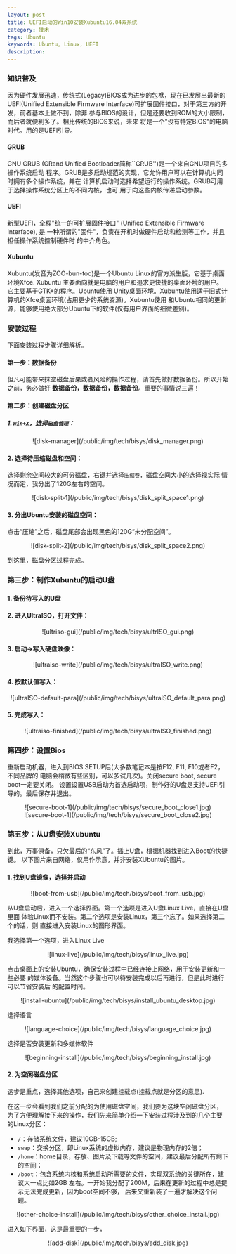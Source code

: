 ```yaml
---
layout: post
title: UEFI启动的Win10安装Xubuntu16.04双系统
category: 技术
tags: Ubuntu
keywords: Ubuntu, Linux, UEFI
description: 
---
```


### **知识普及**
因为硬件发展迅速，传统式(Legacy)BIOS成为进步的包袱，现在已发展出最新的UEFI(Unified
Extensible Firmware Interface)可扩展固件接口，对于第三方的开发，前者基本上做不到，除非
参与BIOS的设计，但是还要收到ROM的大小限制，而后者就便利多了。相比传统的BIOS来说，未来
将是一个"没有特定BIOS"的电脑时代。用的是UEFI引导。         

#### GRUB
GNU GRUB (GRand Unified Bootloader简称``GRUB'')是一个来自GNU项目的多操作系统启动
程序。GRUB是多启动规范的实现，它允许用户可以在计算机内同时拥有多个操作系统，并在
计算机启动时选择希望运行的操作系统。GRUB可用于选择操作系统分区上的不同内核，也可
用于向这些内核传递启动参数。         

#### UEFI
新型UEFI，全程"统一的可扩展固件接口" (Unified Extensible Firmware Interface), 是
一种所谓的"固件"，负责在开机时做硬件启动和检测等工作，并且担任操作系统控制硬件时
的中介角色。         

#### Xubuntu
Xubuntu(发音为ZOO-bun-too)是一个Ubuntu Linux的官方派生版，它基于桌面环境Xfce. Xubuntu
主要面向就是电脑的用户和追求更快捷的桌面环境的用户。它主要基于GTK+的程序。Ubuntu使用
Unity桌面环境。Xubuntu使用适于旧式计算机的Xfce桌面环境(占用更少的系统资源)。Xubuntu使用
和Ubuntu相同的更新源，能够使用绝大部分Ubuntu下的软件(仅有用户界面的细微差别)。      


### **安装过程**
下面安装过程步骤详细解析。    

#### **第一步：数据备份**    
但凡可能带来抹空磁盘后果或者风险的操作过程，请首先做好数据备份。所以开始之前，务必做好
**数据备份，数据备份，数据备份**。重要的事情说三遍！     

#### **第二步：创建磁盘分区**     
##### **1. `Win+X`，选择`磁盘管理`：**
<center>
![disk-manager](/public/img/tech/bisys/disk_manager.png)
</center>


#### **2. 选择待压缩磁盘和空间：**
选择剩余空间较大的可分磁盘，右键并选择`压缩卷`，磁盘空间大小的选择视实际
情况而定，我分出了120G左右的空间。
<center>
![disk-split-1](/public/img/tech/bisys/disk_split_space1.png)
</center>


#### **3. 分出Ubuntu安装的磁盘空间：**
点击“压缩”之后，磁盘尾部会出现黑色的120G“未分配空间”。
<center>
![disk-split-2](/public/img/tech/bisys/disk_split_space2.png)
</center>

到这里，磁盘分区过程完成。     


### **第三步：制作Xubuntu的启动U盘**    
#### **1. 备份待写入的U盘**     

#### **2. 进入UltraISO，打开文件：**
<center>
![ultriso-gui](/public/img/tech/bisys/ultrISO_gui.png)
</center>


#### **3. 启动->写入硬盘映像：**
<center>
![ultraiso-write](/public/img/tech/bisys/ultraISO_write.png)
</center>


#### **4. 按默认值写入：**
<center>
![ultraISO-default-para](/public/img/tech/bisys/ultraISO_default_para.png)
</center>


#### **5. 完成写入：**
<center>
![ultraiso-finished](/public/img/tech/bisys/ultraISO_finished.png)
</center>


### **第四步：设置Bios**  
重新启动机器，进入到BIOS SETUP后(大多数笔记本是按F12, F11, F10或者F2，不同品牌的
电脑会稍微有些区别，可以多试几次)。关闭secure boot, secure boot一定要关闭。
设置设置USB启动为首选启动项，制作好的U盘是支持UEFI引导的。最后保存并退出。   
<center>
![secure-boot-1](/public/img/tech/bisys/secure_boot_close1.jpg)
</center>

<center>
![secure-boot-1](/public/img/tech/bisys/secure_boot_close2.jpg)
</center>


### **第五步：从U盘安装Xubuntu**
到此，万事俱备，只欠最后的“东风”了。插上U盘，根据机器找到进入Boot的快捷键。
以下图片来自网络，仅用作示意，并非安装XUbuntu的图片。    

#### **1. 找到U盘镜像，选择并启动**
<center>
![boot-from-usb](/public/img/tech/bisys/boot_from_usb.jpg)
</center>

从U盘启动后，进入一个选择界面。第一个选项是进入U盘Linux Live，直接在U盘里面
体验Linux而不安装。第二个选项是安装Linux，第三个忘了。如果选择第二个的话，则
直接进入安装Linux的图形界面。   


我选择第一个选项，进入Linux Live  
<center>
![linux-live](/public/img/tech/bisys/linux_live.jpg)
</center>

点击桌面上的安装Ubuntu，确保安装过程中已经连接上网络，用于安装更新和一些必要
的媒体设备。当然这个步骤也可以待安装完成以后再进行，但是此时进行可以节省安装后
的配置时间。
<center>
![install-ubuntu](/public/img/tech/bisys/install_ubuntu_desktop.jpg)
</center>

选择语言
<center>
![language-choice](/public/img/tech/bisys/language_choice.jpg)
</center>

选择是否安装更新和多媒体软件
<center>
![beginning-install](/public/img/tech/bisys/beginning_install.jpg)
</center>

#### **2. 为空闲磁盘分区**
这步是重点，选择其他选项，自己来创建挂载点(挂载点就是分区的意思).  

在这一步会看到我们之前分配的为使用磁盘空间，我们要为这块空闲磁盘分区，
为了方便理解接下来的操作，我们先来简单介绍一下安装过程涉及到的几个主要
的Linux分区：

- `/`：存储系统文件，建议10GB-15GB;  
- `swap`：交换分区，即Linux系统的虚拟内存，建议是物理内存的2倍；  
- `/home`：home目录，存放、图片及下载等文件的空间，建议最后分配所有剩下的空间；   
- `/boot`：包含系统内核和系统启动所需要的文件，实现双系统的关键所在，建议大一点比如2GB
左右。一开始我分配了200M，后来在更新的过程中总是提示无法完成更新，因为boot空间不够，
后来又重新装了一遍才解决这个问题。
<center>
![other-choice-install](/public/img/tech/bisys/other_choice_install.jpg)
</center>

进入如下界面，这是最重要的一步，
<center>
![add-disk](/public/img/tech/bisys/add_disk.jpg)
</center>


